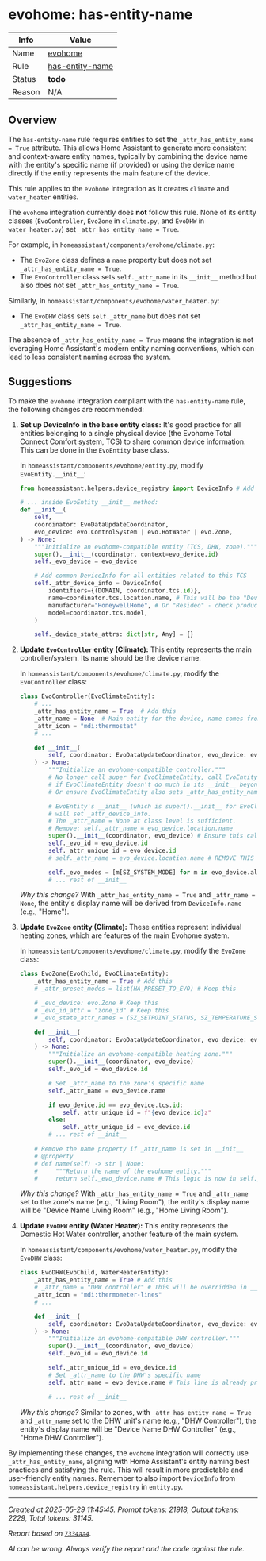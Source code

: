 # evohome: has-entity-name

| Info   | Value                                                                    |
|--------|--------------------------------------------------------------------------|
| Name   | [evohome](https://www.home-assistant.io/integrations/evohome/) |
| Rule   | [has-entity-name](https://developers.home-assistant.io/docs/core/integration-quality-scale/rules/has-entity-name)                                                     |
| Status | **todo**                                                                 |
| Reason | N/A                                                                      |

## Overview

The `has-entity-name` rule requires entities to set the `_attr_has_entity_name = True` attribute. This allows Home Assistant to generate more consistent and context-aware entity names, typically by combining the device name with the entity's specific name (if provided) or using the device name directly if the entity represents the main feature of the device.

This rule applies to the `evohome` integration as it creates `climate` and `water_heater` entities.

The `evohome` integration currently does **not** follow this rule. None of its entity classes (`EvoController`, `EvoZone` in `climate.py`, and `EvoDHW` in `water_heater.py`) set `_attr_has_entity_name = True`.

For example, in `homeassistant/components/evohome/climate.py`:
- The `EvoZone` class defines a `name` property but does not set `_attr_has_entity_name = True`.
- The `EvoController` class sets `self._attr_name` in its `__init__` method but also does not set `_attr_has_entity_name = True`.

Similarly, in `homeassistant/components/evohome/water_heater.py`:
- The `EvoDHW` class sets `self._attr_name` but does not set `_attr_has_entity_name = True`.

The absence of `_attr_has_entity_name = True` means the integration is not leveraging Home Assistant's modern entity naming conventions, which can lead to less consistent naming across the system.

## Suggestions

To make the `evohome` integration compliant with the `has-entity-name` rule, the following changes are recommended:

1.  **Set up DeviceInfo in the base entity class:**
    It's good practice for all entities belonging to a single physical device (the Evohome Total Connect Comfort system, TCS) to share common device information. This can be done in the `EvoEntity` base class.

    In `homeassistant/components/evohome/entity.py`, modify `EvoEntity.__init__`:
    ```python
    from homeassistant.helpers.device_registry import DeviceInfo # Add this import

    # ... inside EvoEntity __init__ method:
    def __init__(
        self,
        coordinator: EvoDataUpdateCoordinator,
        evo_device: evo.ControlSystem | evo.HotWater | evo.Zone,
    ) -> None:
        """Initialize an evohome-compatible entity (TCS, DHW, zone)."""
        super().__init__(coordinator, context=evo_device.id)
        self._evo_device = evo_device

        # Add common DeviceInfo for all entities related to this TCS
        self._attr_device_info = DeviceInfo(
            identifiers={(DOMAIN, coordinator.tcs.id)},
            name=coordinator.tcs.location.name, # This will be the "Device Name"
            manufacturer="HoneywellHome", # Or "Resideo" - check product branding
            model=coordinator.tcs.model,
        )

        self._device_state_attrs: dict[str, Any] = {}
    ```

2.  **Update `EvoController` entity (Climate):**
    This entity represents the main controller/system. Its name should be the device name.

    In `homeassistant/components/evohome/climate.py`, modify the `EvoController` class:
    ```python
    class EvoController(EvoClimateEntity):
        # ...
        _attr_has_entity_name = True  # Add this
        _attr_name = None  # Main entity for the device, name comes from DeviceInfo
        _attr_icon = "mdi:thermostat"
        # ...

        def __init__(
            self, coordinator: EvoDataUpdateCoordinator, evo_device: evo.ControlSystem
        ) -> None:
            """Initialize an evohome-compatible controller."""
            # No longer call super for EvoClimateEntity, call EvoEntity directly
            # if EvoClimateEntity doesn't do much in its __init__ beyond EvoEntity
            # Or ensure EvoClimateEntity also sets _attr_has_entity_name

            # EvoEntity's __init__ (which is super().__init__ for EvoClimateEntity)
            # will set _attr_device_info.
            # The _attr_name = None at class level is sufficient.
            # Remove: self._attr_name = evo_device.location.name
            super().__init__(coordinator, evo_device) # Ensure this calls EvoEntity.__init__ properly
            self._evo_id = evo_device.id
            self._attr_unique_id = evo_device.id
            # self._attr_name = evo_device.location.name # REMOVE THIS LINE

            self._evo_modes = [m[SZ_SYSTEM_MODE] for m in evo_device.allowed_system_modes]
            # ... rest of __init__
    ```
    *Why this change?* With `_attr_has_entity_name = True` and `_attr_name = None`, the entity's display name will be derived from `DeviceInfo.name` (e.g., "Home").

3.  **Update `EvoZone` entity (Climate):**
    These entities represent individual heating zones, which are features of the main Evohome system.

    In `homeassistant/components/evohome/climate.py`, modify the `EvoZone` class:
    ```python
    class EvoZone(EvoChild, EvoClimateEntity):
        _attr_has_entity_name = True # Add this
        # _attr_preset_modes = list(HA_PRESET_TO_EVO) # Keep this

        # _evo_device: evo.Zone # Keep this
        # _evo_id_attr = "zone_id" # Keep this
        # _evo_state_attr_names = (SZ_SETPOINT_STATUS, SZ_TEMPERATURE_STATUS) # Keep this

        def __init__(
            self, coordinator: EvoDataUpdateCoordinator, evo_device: evo.Zone
        ) -> None:
            """Initialize an evohome-compatible heating zone."""
            super().__init__(coordinator, evo_device)
            self._evo_id = evo_device.id

            # Set _attr_name to the zone's specific name
            self._attr_name = evo_device.name

            if evo_device.id == evo_device.tcs.id:
                self._attr_unique_id = f"{evo_device.id}z"
            else:
                self._attr_unique_id = evo_device.id
            # ... rest of __init__

        # Remove the name property if _attr_name is set in __init__
        # @property
        # def name(self) -> str | None:
        #     """Return the name of the evohome entity."""
        #     return self._evo_device.name # This logic is now in self._attr_name
    ```
    *Why this change?* With `_attr_has_entity_name = True` and `_attr_name` set to the zone's name (e.g., "Living Room"), the entity's display name will be "Device Name Living Room" (e.g., "Home Living Room").

4.  **Update `EvoDHW` entity (Water Heater):**
    This entity represents the Domestic Hot Water controller, another feature of the main system.

    In `homeassistant/components/evohome/water_heater.py`, modify the `EvoDHW` class:
    ```python
    class EvoDHW(EvoChild, WaterHeaterEntity):
        _attr_has_entity_name = True # Add this
        # _attr_name = "DHW controller" # This will be overridden in __init__
        _attr_icon = "mdi:thermometer-lines"
        # ...

        def __init__(
            self, coordinator: EvoDataUpdateCoordinator, evo_device: evo.HotWater
        ) -> None:
            """Initialize an evohome-compatible DHW controller."""
            super().__init__(coordinator, evo_device)
            self._evo_id = evo_device.id

            self._attr_unique_id = evo_device.id
            # Set _attr_name to the DHW's specific name
            self._attr_name = evo_device.name # This line is already present and correct

            # ... rest of __init__
    ```
    *Why this change?* Similar to zones, with `_attr_has_entity_name = True` and `_attr_name` set to the DHW unit's name (e.g., "DHW Controller"), the entity's display name will be "Device Name DHW Controller" (e.g., "Home DHW Controller").

By implementing these changes, the `evohome` integration will correctly use `_attr_has_entity_name`, aligning with Home Assistant's entity naming best practices and satisfying the rule. This will result in more predictable and user-friendly entity names. Remember to also import `DeviceInfo` from `homeassistant.helpers.device_registry` in `entity.py`.

---

_Created at 2025-05-29 11:45:45. Prompt tokens: 21918, Output tokens: 2229, Total tokens: 31145._

_Report based on [`7334aa4`](https://github.com/home-assistant/core/tree/7334aa48f1e12289b3236f0b424a0fc16f5c2b6e)._

_AI can be wrong. Always verify the report and the code against the rule._
